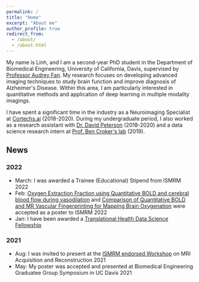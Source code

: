 ```yaml
---
permalink: /
title: "Home"
excerpt: "About me"
author_profile: true
redirect_from: 
  - /about/
  - /about.html
---
```


My name is Linh, and I am a second-year PhD student in the Department of Biomedical Engineering, University of California, Davis, supervised by [Professor Audrey Fan](https://fanlab.engineering.ucdavis.edu). My research focuses on developing advanced imaging techniques to study brain function and improve diagnosis of Alzheimer's Disease. Within this area, I am particularly interested in quantitative methods and application of deep learning in multiple modality imagings. 

I have spent a significant time in the industry as a Neuroimaging Specialist at [Cortechs.ai](https://www.cortechs.ai) (2018-2020). During my undergraduate period, I also worked as a research assistant with [Dr. David Peterson](https://cnc.ucsd.edu) (2018-2020) and a data science research intern at [Prof. Ben Croker's lab](https://www.crokerlab.com/home) (2019). 

## News

### 2022
- March: I was awarded a Trainee (Educational) Stipend from ISMRM 2022
- Feb: [Oxygen Extraction Fraction using Quantitative BOLD and cerebral blood flow during vasodilation](https://submissions.mirasmart.com/ISMRM2022/Itinerary/ConferenceMatrixEventDetail.aspx?ses=G-144) and [Comparison of Quantitative BOLD and MR Vascular Fingerprinting for Mapping Brain Oxygenation](https://submissions.mirasmart.com/ISMRM2022/Itinerary/ConferenceMatrixEventDetail.aspx?ses=G-144) were accepted as a poster to ISMRM 2022
- Jan: I have been awarded a [Translational Health Data Science Fellowship](https://datalab.ucdavis.edu/2021/12/17/announcing-2022-translational-health-data-science-fellows/)

### 2021
- Aug: I was invited to present at the [ISMRM endorsed Workshop](https://mriworkshop.mgh.harvard.edu/workshop-program/) on MRI Acquisition and Reconstruction 2021
- May: My poster was accepted and presented at Biomedical Engineering Graduatee Group Symposium in UC Davis 2021